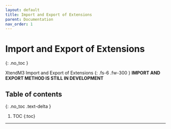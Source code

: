 ```yaml
---
layout: default
title: Import and Export of Extensions
parent: Documentation
nav_order: 1
---
```


# Import and Export of Extensions
{: .no_toc }


XtendM3 Import and Export of Extensions
{: .fs-6 .fw-300 }
**️IMPORT AND EXPORT METHOD IS STILL IN DEVELOPMENT**

## Table of contents
{: .no_toc .text-delta }

1. TOC
{:toc}

---